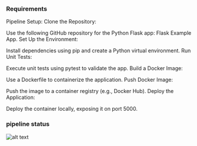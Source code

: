 ### Requirements ###
Pipeline Setup:
Clone the Repository:

Use the following GitHub repository for the Python Flask app:
Flask Example App.
Set Up the Environment:

Install dependencies using pip and create a Python virtual environment.
Run Unit Tests:

Execute unit tests using pytest to validate the app.
Build a Docker Image:

Use a Dockerfile to containerize the application.
Push Docker Image:

Push the image to a container registry (e.g., Docker Hub).
Deploy the Application:

Deploy the container locally, exposing it on port 5000.


### pipeline status ###
![alt text]([http://url/to/img.png](https://github.com/abdulmusavvir/DevopsChallengeBySagar/blob/b341ac7a4b96c3fe996a5ffc7ba0748e63dffb8b/DAY-07/application_status.png))
